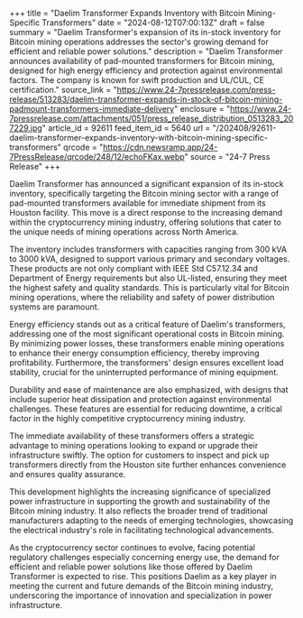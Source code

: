 +++
title = "Daelim Transformer Expands Inventory with Bitcoin Mining-Specific Transformers"
date = "2024-08-12T07:00:13Z"
draft = false
summary = "Daelim Transformer's expansion of its in-stock inventory for Bitcoin mining operations addresses the sector's growing demand for efficient and reliable power solutions."
description = "Daelim Transformer announces availability of pad-mounted transformers for Bitcoin mining, designed for high energy efficiency and protection against environmental factors. The company is known for swift production and UL/CUL, CE certification."
source_link = "https://www.24-7pressrelease.com/press-release/513283/daelim-transformer-expands-in-stock-of-bitcoin-mining-padmount-transformers-immediate-delivery"
enclosure = "https://www.24-7pressrelease.com/attachments/051/press_release_distribution_0513283_207229.jpg"
article_id = 92611
feed_item_id = 5640
url = "/202408/92611-daelim-transformer-expands-inventory-with-bitcoin-mining-specific-transformers"
qrcode = "https://cdn.newsramp.app/24-7PressRelease/qrcode/248/12/echoFKax.webp"
source = "24-7 Press Release"
+++

<p>Daelim Transformer has announced a significant expansion of its in-stock inventory, specifically targeting the Bitcoin mining sector with a range of pad-mounted transformers available for immediate shipment from its Houston facility. This move is a direct response to the increasing demand within the cryptocurrency mining industry, offering solutions that cater to the unique needs of mining operations across North America.</p><p>The inventory includes transformers with capacities ranging from 300 kVA to 3000 kVA, designed to support various primary and secondary voltages. These products are not only compliant with IEEE Std C57.12.34 and Department of Energy requirements but also UL-listed, ensuring they meet the highest safety and quality standards. This is particularly vital for Bitcoin mining operations, where the reliability and safety of power distribution systems are paramount.</p><p>Energy efficiency stands out as a critical feature of Daelim's transformers, addressing one of the most significant operational costs in Bitcoin mining. By minimizing power losses, these transformers enable mining operations to enhance their energy consumption efficiency, thereby improving profitability. Furthermore, the transformers' design ensures excellent load stability, crucial for the uninterrupted performance of mining equipment.</p><p>Durability and ease of maintenance are also emphasized, with designs that include superior heat dissipation and protection against environmental challenges. These features are essential for reducing downtime, a critical factor in the highly competitive cryptocurrency mining industry.</p><p>The immediate availability of these transformers offers a strategic advantage to mining operations looking to expand or upgrade their infrastructure swiftly. The option for customers to inspect and pick up transformers directly from the Houston site further enhances convenience and ensures quality assurance.</p><p>This development highlights the increasing significance of specialized power infrastructure in supporting the growth and sustainability of the Bitcoin mining industry. It also reflects the broader trend of traditional manufacturers adapting to the needs of emerging technologies, showcasing the electrical industry's role in facilitating technological advancements.</p><p>As the cryptocurrency sector continues to evolve, facing potential regulatory challenges especially concerning energy use, the demand for efficient and reliable power solutions like those offered by Daelim Transformer is expected to rise. This positions Daelim as a key player in meeting the current and future demands of the Bitcoin mining industry, underscoring the importance of innovation and specialization in power infrastructure.</p>